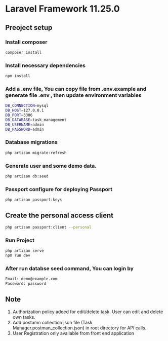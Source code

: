 # Laravel Framework 11.25.0

## Preoject setup

### Install composer
```sh
composer install
```

### Install necessary dependencies
```sh
npm install
```

### Add a .env file, You can copy file from .env.example and generate file .env , then update environment variables
```sh
DB_CONNECTION=mysql
DB_HOST=127.0.0.1
DB_PORT=3306
DB_DATABASE=task_management
DB_USERNAME=admin
DB_PASSWORD=admin
```

### Database migrations
```sh
php artisan migrate:refresh
```

### Generate user and some demo data.
```sh
php artisan db:seed
```

### Passport configure for deploying Passport
```sh
php artisan passport:keys
```

## Create the personal access client
```sh
php artisan passport:client --personal
```

### Run Project
```sh
php artisan serve
npm run dev
```

### After run databse seed command, You can login by
```sh
Email: demo@example.com
Password: password
```

## Note
1. Authorization policy adeed for edit/delete task. User can edit and delete own tasks.
2. Add postamn collection json file (Task Manager.postman_collection.json) in root directory for API calls.
3. User Registration only available from front end application